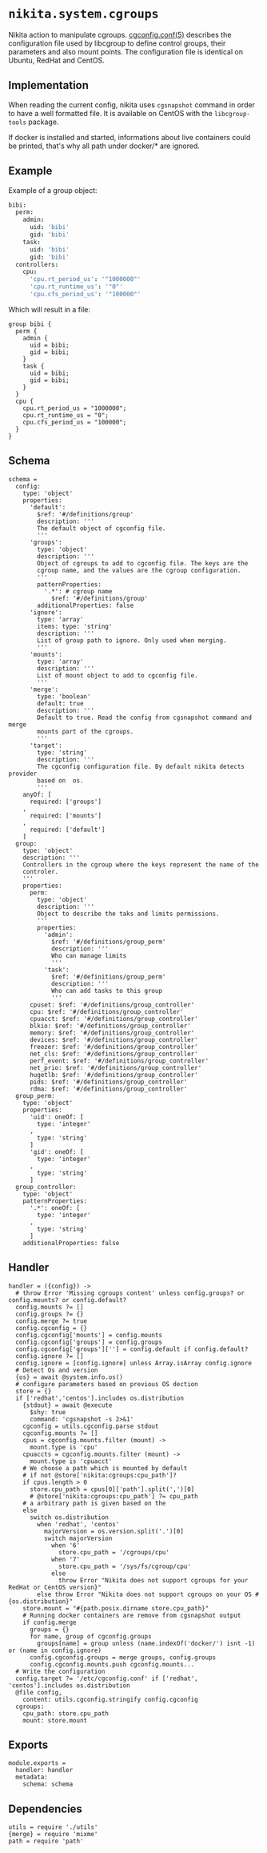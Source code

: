 
# `nikita.system.cgroups`

Nikita action to manipulate cgroups. [cgconfig.conf(5)] describes the 
configuration file used by libcgroup to define control groups, their parameters 
and also mount points. The configuration file is identical on Ubuntu, RedHat 
and CentOS.

## Implementation

When reading the current config, nikita uses `cgsnapshot` command in order to
have a well formatted file. It is available on CentOS with the `libcgroup-tools`
package.

If docker is installed and started, informations about live containers could be
printed, that's why all path under  docker/* are ignored.

## Example

Example of a group object:

```cson
bibi:
  perm:
    admin:
      uid: 'bibi'
      gid: 'bibi'
    task:
      uid: 'bibi'
      gid: 'bibi'
  controllers:
    cpu:
      'cpu.rt_period_us': '"1000000"'
      'cpu.rt_runtime_us': '"0"'
      'cpu.cfs_period_us': '"100000"'
```

Which will result in a file:

```text
group bibi {
  perm {
    admin {
      uid = bibi;
      gid = bibi;
    }
    task {
      uid = bibi;
      gid = bibi;
    }
  }
  cpu {
    cpu.rt_period_us = "1000000";
    cpu.rt_runtime_us = "0";
    cpu.cfs_period_us = "100000";
  }
}
```

## Schema

    schema =
      config:
        type: 'object'
        properties:
          'default':
            $ref: '#/definitions/group'
            description: '''
            The default object of cgconfig file.
            '''
          'groups':
            type: 'object'
            description: '''
            Object of cgroups to add to cgconfig file. The keys are the
            cgroup name, and the values are the cgroup configuration.
            '''
            patternProperties:
              '.*': # cgroup name
                $ref: '#/definitions/group'
            additionalProperties: false
          'ignore':
            type: 'array'
            items: type: 'string'
            description: '''
            List of group path to ignore. Only used when merging.
            '''
          'mounts':
            type: 'array'
            description: '''
            List of mount object to add to cgconfig file.
            '''
          'merge':
            type: 'boolean'
            default: true
            description: '''
            Default to true. Read the config from cgsnapshot command and merge
            mounts part of the cgroups.
            '''
          'target':
            type: 'string'
            description: '''
            The cgconfig configuration file. By default nikita detects provider
            based on  os.
            '''
        anyOf: [
          required: ['groups']
        ,
          required: ['mounts']
        ,
          required: ['default']
        ]
      group:
        type: 'object'
        description: '''
        Controllers in the cgroup where the keys represent the name of the
        controler.
        '''
        properties:
          perm:
            type: 'object'
            description: '''
            Object to describe the taks and limits permissions.
            '''
            properties:
              'admin':
                $ref: '#/definitions/group_perm'
                description: '''
                Who can manage limits
                '''
              'task':
                $ref: '#/definitions/group_perm'
                description: '''
                Who can add tasks to this group
                '''
          cpuset: $ref: '#/definitions/group_controller'
          cpu: $ref: '#/definitions/group_controller'
          cpuacct: $ref: '#/definitions/group_controller'
          blkio: $ref: '#/definitions/group_controller'
          memory: $ref: '#/definitions/group_controller'
          devices: $ref: '#/definitions/group_controller'
          freezer: $ref: '#/definitions/group_controller'
          net_cls: $ref: '#/definitions/group_controller'
          perf_event: $ref: '#/definitions/group_controller'
          net_prio: $ref: '#/definitions/group_controller'
          hugetlb: $ref: '#/definitions/group_controller'
          pids: $ref: '#/definitions/group_controller'
          rdma: $ref: '#/definitions/group_controller'
      group_perm:
        type: 'object'
        properties:
          'uid': oneOf: [
            type: 'integer'
          ,
            type: 'string'
          ]
          'gid': oneOf: [
            type: 'integer'
          ,
            type: 'string'
          ]
      group_controller:
        type: 'object'
        patternProperties:
          '.*': oneOf: [
            type: 'integer'
          ,
            type: 'string'
          ]
        additionalProperties: false

## Handler

    handler = ({config}) ->
      # throw Error 'Missing cgroups content' unless config.groups? or config.mounts? or config.default?
      config.mounts ?= []
      config.groups ?= {}
      config.merge ?= true
      config.cgconfig = {}
      config.cgconfig['mounts'] = config.mounts
      config.cgconfig['groups'] = config.groups
      config.cgconfig['groups'][''] = config.default if config.default?
      config.ignore ?= []
      config.ignore = [config.ignore] unless Array.isArray config.ignore
      # Detect Os and version
      {os} = await @system.info.os()
      # configure parameters based on previous OS dection
      store = {}
      if ['redhat','centos'].includes os.distribution
        {stdout} = await @execute
          $shy: true
          command: 'cgsnapshot -s 2>&1'
        cgconfig = utils.cgconfig.parse stdout
        cgconfig.mounts ?= []
        cpus = cgconfig.mounts.filter (mount) ->
          mount.type is 'cpu'
        cpuaccts = cgconfig.mounts.filter (mount) ->
          mount.type is 'cpuacct'
        # We choose a path which is mounted by default
        # if not @store['nikita:cgroups:cpu_path']?
        if cpus.length > 0
          store.cpu_path = cpus[0]['path'].split(',')[0]
          # @store['nikita:cgroups:cpu_path'] ?= cpu_path
        # a arbitrary path is given based on the
        else
          switch os.distribution
            when 'redhat', 'centos'
              majorVersion = os.version.split('.')[0]
              switch majorVersion
                when '6'
                  store.cpu_path = '/cgroups/cpu'
                when '7'
                  store.cpu_path = '/sys/fs/cgroup/cpu'
                else
                  throw Error "Nikita does not support cgroups for your RedHat or CentOS version}"
            else throw Error "Nikita does not support cgroups on your OS #{os.distribution}"
        store.mount = "#{path.posix.dirname store.cpu_path}"
        # Running docker containers are remove from cgsnapshot output
        if config.merge
          groups = {}
          for name, group of cgconfig.groups
            groups[name] = group unless (name.indexOf('docker/') isnt -1) or (name in config.ignore)
          config.cgconfig.groups = merge groups, config.groups
          config.cgconfig.mounts.push cgconfig.mounts...
      # Write the configuration
      config.target ?= '/etc/cgconfig.conf' if ['redhat', 'centos'].includes os.distribution
      @file config,
        content: utils.cgconfig.stringify config.cgconfig
      cgroups:
        cpu_path: store.cpu_path
        mount: store.mount

## Exports

    module.exports =
      handler: handler
      metadata:
        schema: schema

## Dependencies

    utils = require './utils'
    {merge} = require 'mixme'
    path = require 'path'

[cgconfig.conf(5)]: https://linux.die.net/man/5/cgconfig.conf
